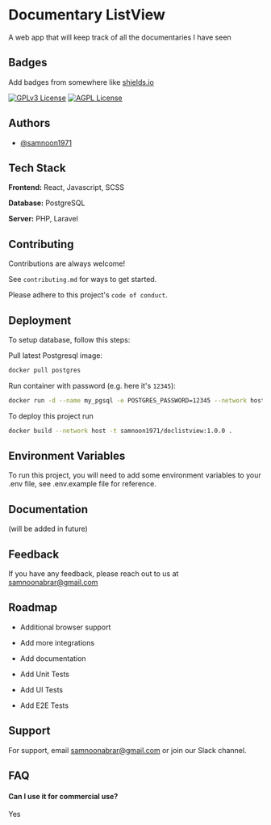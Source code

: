 
# Documentary ListView

A web app that will keep track of all the documentaries I have seen


## Badges

Add badges from somewhere like [shields.io](https://shields.io/)

[![GPLv3 License](https://img.shields.io/badge/License-GPL%20v3-yellow.svg)](https://opensource.org/licenses/)
[![AGPL License](https://img.shields.io/badge/license-AGPL-blue.svg)](http://www.gnu.org/licenses/agpl-3.0)


## Authors

- [@samnoon1971](https://www.github.com/samnoon1971)


## Tech Stack

**Frontend:** React, Javascript, SCSS

**Database:** PostgreSQL

**Server:** PHP, Laravel


## Contributing

Contributions are always welcome!

See `contributing.md` for ways to get started.

Please adhere to this project's `code of conduct`.


## Deployment

To setup database, follow this steps:

Pull latest Postgresql image:

```bash
docker pull postgres
```

Run container with password (e.g. here it's `12345`):

```bash
docker run -d --name my_pgsql -e POSTGRES_PASSWORD=12345 --network host --restart always postgres:latest
```


To deploy this project run

```bash
docker build --network host -t samnoon1971/doclistview:1.0.0 .
```


## Environment Variables

To run this project, you will need to add some environment variables to your .env file, see .env.example file for reference.



## Documentation

(will be added in future)



## Feedback

If you have any feedback, please reach out to us at samnoonabrar@gmail.com


## Roadmap

- Additional browser support

- Add more integrations

- Add documentation

- Add Unit Tests

- Add UI Tests

- Add E2E Tests


## Support

For support, email samnoonabrar@gmail.com or join our Slack channel.


## FAQ

#### Can I use it for commercial use?

Yes

